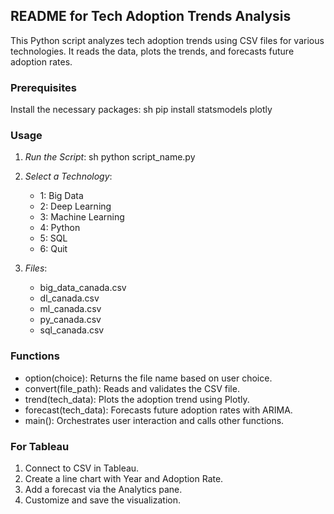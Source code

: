 ## README for Tech Adoption Trends Analysis

This Python script analyzes tech adoption trends using CSV files for various technologies. It reads the data, plots the trends, and forecasts future adoption rates.

### Prerequisites
Install the necessary packages:
sh
pip install statsmodels plotly


### Usage
1. *Run the Script*:
   sh
   python script_name.py
   

2. *Select a Technology*:
   - 1: Big Data
   - 2: Deep Learning
   - 3: Machine Learning
   - 4: Python
   - 5: SQL
   - 6: Quit

3. *Files*:
   - big_data_canada.csv
   - dl_canada.csv
   - ml_canada.csv
   - py_canada.csv
   - sql_canada.csv

### Functions
- option(choice): Returns the file name based on user choice.
- convert(file_path): Reads and validates the CSV file.
- trend(tech_data): Plots the adoption trend using Plotly.
- forecast(tech_data): Forecasts future adoption rates with ARIMA.
- main(): Orchestrates user interaction and calls other functions.

### For Tableau
1. Connect to CSV in Tableau.
2. Create a line chart with Year and Adoption Rate.
3. Add a forecast via the Analytics pane.
4. Customize and save the visualization.
